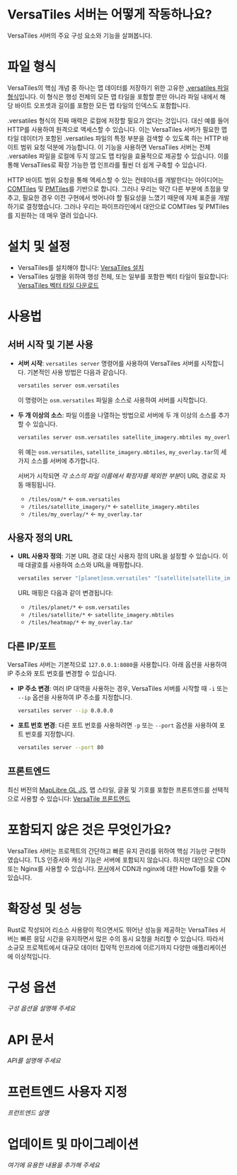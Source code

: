 # VersaTiles 서버는 어떻게 작동하나요?

VersaTiles 서버의 주요 구성 요소와 기능을 살펴봅니다.

# 파일 형식

VersaTiles의 핵심 개념 중 하나는 맵 데이터를 저장하기 위한 고유한 [.versatiles 파일 형식](https://github.com/versatiles-org/versatiles-spec)입니다. 이 형식은 행성 전체의 모든 맵 타일을 포함할 뿐만 아니라 파일 내에서 해당 바이트 오프셋과 길이를 포함한 모든 맵 타일의 인덱스도 포함합니다.

.versatiles 형식의 진짜 매력은 로컬에 저장할 필요가 없다는 것입니다. 대신 예를 들어 HTTP를 사용하여 원격으로 액세스할 수 있습니다. 이는 VersaTiles 서버가 필요한 맵 타일 데이터가 포함된 .versatiles 파일의 특정 부분을 검색할 수 있도록 하는 HTTP 바이트 범위 요청 덕분에 가능합니다. 이 기능을 사용하면 VersaTiles 서버는 전체 .versatiles 파일을 로컬에 두지 않고도 맵 타일을 효율적으로 제공할 수 있습니다. 이를 통해 VersaTiles로 확장 가능한 맵 인프라를 훨씬 더 쉽게 구축할 수 있습니다.

HTTP 바이트 범위 요청을 통해 액세스할 수 있는 컨테이너를 개발한다는 아이디어는 [COMTiles](https://github.com/mactrem/com-tiles) 및 [PMTiles](https://github.com/protomaps/PMTiles)를 기반으로 합니다. 그러나 우리는 약간 다른 부분에 초점을 맞추고, 필요한 경우 이전 구현에서 벗어나야 할 필요성을 느꼈기 때문에 자체 표준을 개발하기로 결정했습니다. 그러나 우리는 파이프라인에서 대안으로 COMTiles 및 PMTiles를 지원하는 데 매우 열려 있습니다.

# 설치 및 설정

* VersaTiles를 설치해야 합니다: [VersaTiles 설치](../guides/install_versatiles.ko.md)  
* VersaTiles 실행을 위하여 행성 전체, 또는 일부를 포함한 벡터 타일이 필요합니다: [VersaTiles 벡터 타일 다운로드](../guides/download_tiles.ko.md)

# 사용법


## 서버 시작 및 기본 사용

 * **서버 시작**: `versatiles server` 명령어를 사용하여 VersaTiles 서버를 시작합니다. 기본적인 사용 방법은 다음과 같습니다.  
    
    ```bash
    versatiles server osm.versatiles
    ```
    
    이 명령어는 `osm.versatiles` 파일을 소스로 사용하여 서버를 시작합니다.

* **두 개 이상의 소스**: 파일 이름을 나열하는 방법으로 서버에 두 개 이상의 소스를 추가할 수 있습니다.
 
     ```bash
     versatiles server osm.versatiles satellite_imagery.mbtiles my_overlay.tar
     ```
     위 예는 `osm.versatiles`, `satellite_imagery.mbtiles`, `my_overlay.tar`의 세 가지 소스를 서버에 추가합니다.

  서버가 시작되면 *각 소스의 파일 이름에서 확장자를 제외한 부분*이 URL 경로로 자동 매핑됩니다.
     - `/tiles/osm/*` <- `osm.versatiles`
     - `/tiles/satellite_imagery/*` <- `satellite_imagery.mbtiles`
     - `/tiles/my_overlay/*` <- `my_overlay.tar`

## 사용자 정의 URL

- **URL 사용자 정의**: 기본 URL 경로 대신 사용자 정의 URL을 설정할 수 있습니다. 이때 대괄호를 사용하여 소스와 URL을 매핑합니다.
  
    ```bash
    versatiles server "[planet]osm.versatiles" "[satellite]satellite_imagery.mbtiles" "[heatmap]my_overlay.tar"
    ```
    URL 매핑은 다음과 같이 변경됩니다:
    - `/tiles/planet/*` <- `osm.versatiles`
    - `/tiles/satellite/*` <- `satellite_imagery.mbtiles`
    - `/tiles/heatmap/*` <- `my_overlay.tar`

## 다른 IP/포트
VersaTiles 서버는 기본적으로 `127.0.0.1:8080`을 사용합니다. 아래 옵션을 사용하여 IP 주소와 포트 번호를 변경할 수 있습니다.

* **IP 주소 변경**: 여러 IP 대역을 사용하는 경우, VersaTiles 서버를 시작할 때 `-i` 또는 `--ip` 옵션을 사용하여 IP 주소를 지정합니다.
  
     ```bash
     versatiles server --ip 0.0.0.0
     ```

* **포트 번호 변경**: 다른 포트 번호를 사용하려면 `-p` 또는 `--port` 옵션을 사용하여 포트 번호를 지정합니다.

     ```bash
     versatiles server --port 80
     ```

## 프론트엔드

최신 버전의 [MapLibre GL JS](https://github.com/maplibre/maplibre-gl-js), 맵 스타일, 글꼴 및 기호를 포함한 프론트엔드를 선택적으로 사용할 수 있습니다: [VersaTile 프론트엔드](../basics/frontend.md)  


# 포함되지 않은 것은 무엇인가요?

VersaTiles 서버는 프로젝트의 간단하고 빠른 유지 관리를 위하여 핵심 기능만 구현하였습니다. TLS 인증서와 캐싱 기능은 서버에 포함되지 않습니다. 하지만 대안으로 CDN 또는 Nginx를 사용할 수 있습니다. [문서](https://github.com/versatiles-org/versatiles-documentation)에서 CDN과 nginx에 대한 HowTo를 찾을 수 있습니다.

# 확장성 및 성능

Rust로 작성되어 리소스 사용량이 적으면서도 뛰어난 성능을 제공하는 VersaTiles 서버는 빠른 응답 시간을 유지하면서 많은 수의 동시 요청을 처리할 수 있습니다. 따라서 소규모 프로젝트에서 대규모 데이터 집약적 인프라에 이르기까지 다양한 애플리케이션에 이상적입니다.

# 구성 옵션

*구성 옵션을 설명해 주세요*

# API 문서

*API를 설명해 주세요*

# 프런트엔드 사용자 지정

*프런트엔드 설명*

# 업데이트 및 마이그레이션

*여기에 유용한 내용을 추가해 주세요*
